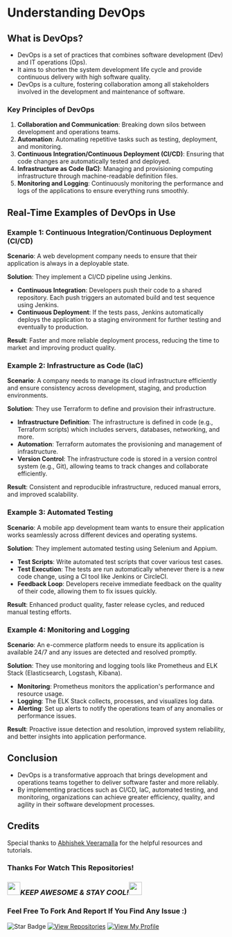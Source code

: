 # Understanding DevOps

## What is DevOps?
- DevOps is a set of practices that combines software development (Dev) and IT operations (Ops).
- It aims to shorten the system development life cycle and provide continuous delivery with high software quality.
- DevOps is a culture, fostering collaboration among all stakeholders involved in the development and maintenance of software.

### Key Principles of DevOps

1. **Collaboration and Communication**: Breaking down silos between development and operations teams.
2. **Automation**: Automating repetitive tasks such as testing, deployment, and monitoring.
3. **Continuous Integration/Continuous Deployment (CI/CD)**: Ensuring that code changes are automatically tested and deployed.
4. **Infrastructure as Code (IaC)**: Managing and provisioning computing infrastructure through machine-readable definition files.
5. **Monitoring and Logging**: Continuously monitoring the performance and logs of the applications to ensure everything runs smoothly.

## Real-Time Examples of DevOps in Use

### Example 1: Continuous Integration/Continuous Deployment (CI/CD)

**Scenario**: A web development company needs to ensure that their application is always in a deployable state. 

**Solution**: They implement a CI/CD pipeline using Jenkins.

- **Continuous Integration**: Developers push their code to a shared repository. Each push triggers an automated build and test sequence using Jenkins.
- **Continuous Deployment**: If the tests pass, Jenkins automatically deploys the application to a staging environment for further testing and eventually to production.

**Result**: Faster and more reliable deployment process, reducing the time to market and improving product quality.

### Example 2: Infrastructure as Code (IaC)

**Scenario**: A company needs to manage its cloud infrastructure efficiently and ensure consistency across development, staging, and production environments.

**Solution**: They use Terraform to define and provision their infrastructure.

- **Infrastructure Definition**: The infrastructure is defined in code (e.g., Terraform scripts) which includes servers, databases, networking, and more.
- **Automation**: Terraform automates the provisioning and management of infrastructure.
- **Version Control**: The infrastructure code is stored in a version control system (e.g., Git), allowing teams to track changes and collaborate efficiently.

**Result**: Consistent and reproducible infrastructure, reduced manual errors, and improved scalability.

### Example 3: Automated Testing

**Scenario**: A mobile app development team wants to ensure their application works seamlessly across different devices and operating systems.

**Solution**: They implement automated testing using Selenium and Appium.

- **Test Scripts**: Write automated test scripts that cover various test cases.
- **Test Execution**: The tests are run automatically whenever there is a new code change, using a CI tool like Jenkins or CircleCI.
- **Feedback Loop**: Developers receive immediate feedback on the quality of their code, allowing them to fix issues quickly.

**Result**: Enhanced product quality, faster release cycles, and reduced manual testing efforts.

### Example 4: Monitoring and Logging

**Scenario**: An e-commerce platform needs to ensure its application is available 24/7 and any issues are detected and resolved promptly.

**Solution**: They use monitoring and logging tools like Prometheus and ELK Stack (Elasticsearch, Logstash, Kibana).

- **Monitoring**: Prometheus monitors the application's performance and resource usage.
- **Logging**: The ELK Stack collects, processes, and visualizes log data.
- **Alerting**: Set up alerts to notify the operations team of any anomalies or performance issues.

**Result**: Proactive issue detection and resolution, improved system reliability, and better insights into application performance.

## Conclusion

- DevOps is a transformative approach that brings development and operations teams together to deliver software faster and more reliably.
- By implementing practices such as CI/CD, IaC, automated testing, and monitoring, organizations can achieve greater efficiency, quality, and agility in their software development processes.


## Credits

Special thanks to [Abhishek Veeramalla](https://www.youtube.com/playlist?list=PLdpzxOOAlwvIKMhk8WhzN1pYoJ1YU8Csa) for the helpful resources and tutorials.


### Thanks For Watch This Repositories!

### <img src="https://media.giphy.com/media/WUlplcMpOCEmTGBtBW/giphy.gif" width="30"><i>KEEP AWESOME & STAY COOL!</i><img src="https://media.giphy.com/media/WUlplcMpOCEmTGBtBW/giphy.gif" width="30">

### Feel Free To Fork And Report If You Find Any Issue :)

![Star Badge](https://img.shields.io/static/v1?label=%F0%9F%8C%9F&message=If%20Useful&style=style=flat&color=BC4E99)
[![View Repositories](https://img.shields.io/badge/View-My_Repositories-blue?logo=GitHub)](https://github.com/iamvikramkumar?tab=repositories)
[![View My Profile](https://img.shields.io/badge/View-My_Profile-green?logo=GitHub)](https://github.com/iamvikramkumar)
